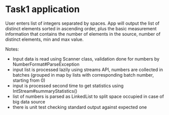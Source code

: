# Task1 application

User enters list of integers separated by spaces. App will output the list of distinct elements sorted in ascending order, 
plus the basic measurement information that contains the number of elements in the source, number of distinct elements, min and max value.

Notes:
- Input data is read using Scanner class, validation done for numbers by NumberFormat#ParseException
- input list is processed lazily using streams API, numbers are collected in batches (grouped in map by lists with corresponding batch number, starting from 0)
- input is processed second time to get statistics using IntStream#summaryStatistics()
- list of numbers is parsed as LinkedList to split space occupied in case of big data source
- there is unit test checking standard output against expected one
